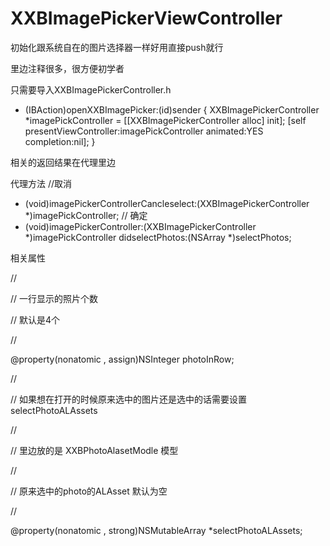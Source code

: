 # XXBImagePickerViewController
初始化跟系统自在的图片选择器一样好用直接push就行


里边注释很多，很方便初学者


只需要导入XXBImagePickerController.h

- (IBAction)openXXBImagePicker:(id)sender {
    XXBImagePickerController  *imagePickController = [[XXBImagePickerController alloc] init];
    [self presentViewController:imagePickController animated:YES completion:nil];
}

相关的返回结果在代理里边



代理方法
//取消
- (void)imagePickerControllerCancleselect:(XXBImagePickerController *)imagePickController;
// 确定
- (void)imagePickerController:(XXBImagePickerController *)imagePickController didselectPhotos:(NSArray *)selectPhotos;

相关属性



//

//  一行显示的照片个数

//  默认是4个

//

@property(nonatomic , assign)NSInteger photoInRow;

//

//  如果想在打开的时候原来选中的图片还是选中的话需要设置 selectPhotoALAssets

//

//  里边放的是 XXBPhotoAlasetModle 模型

//

//  原来选中的photo的ALAsset 默认为空

 //

@property(nonatomic , strong)NSMutableArray *selectPhotoALAssets;
